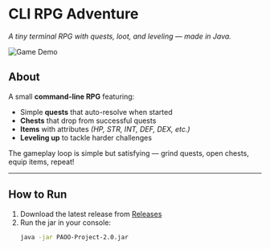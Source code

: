 # CLI RPG Adventure

*A tiny terminal RPG with quests, loot, and leveling — made in Java.*

![Game Demo](https://github.com/user-attachments/assets/e799404b-79c9-4f04-a135-cbb6cb5a5151)

## About
A small **command-line RPG** featuring:
- Simple **quests** that auto-resolve when started  
- **Chests** that drop from successful quests  
- **Items** with attributes *(HP, STR, INT, DEF, DEX, etc.)*  
- **Leveling up** to tackle harder challenges  

The gameplay loop is simple but satisfying — grind quests, open chests, equip items, repeat!

---

## How to Run
1. Download the latest release from [Releases](../../releases)
2. Run the jar in your console:
   ```bash
   java -jar PAOO-Project-2.0.jar
